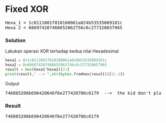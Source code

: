 <h1><b>Fixed XOR</h1></b>
<pre>
Hexa_1 = 1c0111001f010100061a024b53535009181c
Hexa_2 = 686974207468652062756c6c277320657965
</pre>
</b><h3>Solution</h3></b>
<p>Lakukan operasi XOR terhadap kedua nilai Hexadesimal</p>

```python
hexa1 = 0x1c0111001f010100061a024b53535009181c
hexa2 = 0x686974207468652062756c6c277320657965
result = hex(hexa1^hexa2)[2:]
print(result," --> ",str(bytes.fromhex(result))[2:-1])
```
<p>Output</p>
<pre>
746865206b696420646f6e277420706c6179  -->  the kid don't play
</pre>
</b><h3>Result</h3></b>
<pre>
746865206b696420646f6e277420706c6179
</pre>

